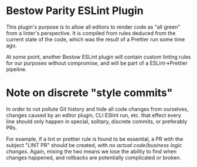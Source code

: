 # Bestow Parity ESLint Plugin

This plugin's purpose is to allow all editors to render code as "all green"
from a linter's perspective. It is compiled from rules deduced from the current
state of the code, which was the result of a Prettier run some time ago.

At some point, another Bestow ESLint plugin will contain custom linting rules
for our purposes without compromise, and will be part of a ESLint->Prettier
pipeline.

# Note on discrete "style commits"

In order to not pollute Git history and hide all code changes from ourselves,
changes caused by an editor plugin, CLI ESlint run, etc. that effect every line
should only happen in special, solitary, discrete commits, or preferably PRs.

For example, if a lint or prettier rule is found to be essential, a PR with the
subject "LINT PR" should be created, with _no actual code/business logic
changes_. Again, mixing the two means we lose the ability to find when changes
happened, and rollbacks are potentially complicated or broken.
